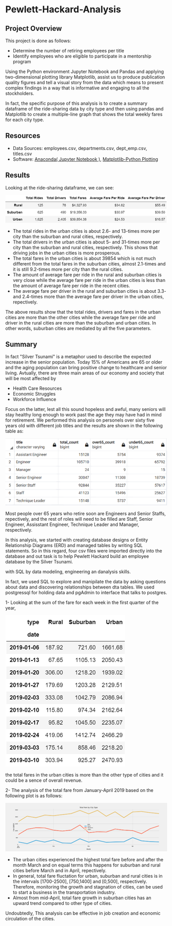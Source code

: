 # Pewlett-Hackard-Analysis

## Project Overview
 This project is done as follows: 
   - Determine the number of retiring employees per title
   - Identify employees who are eligible to participate in a mentorship program
  
 Using the Python environment Jupyter Notebook and Pandas and applying two-dimensional plotting library Matplotlib, assist us to produce publication quality figures
 and tell a visual story from the data which means to present complex findings in a way that is informative and engaging to all the stockholders. 
 
 In fact, the specific purpose of this analysis is to create a summary dataframe of the ride-sharing data by city type and then using pandas and Matplotlib to create 
 a multiple-line graph that shows the total weekly fares for each city type. 
   


## Resources
- Data Sources: employees.csv, departments.csv, dept_emp.csv, titles.csv
- Software: [Anaconda( Jupyter Notebook )](https://www.anaconda.com/products/individual), [Matplotlib-Python Plotting](https://matplotlib.org/) 

## Results
Looking at the ride-sharing dataframe, we can see:


![here](https://github.com/halmasieh/PyBer_Analysis/blob/main/ride_sharing_data.PNG)



   - The total rides in the urban cities is about 2.6- and 13-times more per city than the suburban and rural cities, respectively.
   - The total drivers in the urban cities is about 5- and 31-times more per city than the suburban and rural cities, respectively. This shows that driving jobs
   in the urban cities is more prosperous.
   - The total fares in the urban cities is about 39854 which is not much different from the total fares in the suburban cities, almost 2.1-times and it is still
   9.2-times more per city than the rural cities.
   - The amount of average fare per ride in the rural and suburban cities is very close while the average fare per ride in the urban cities is less than the 
   amount of average fare per ride in the recent cities.
   - The average fare per driver in the rural and suburban cities is about 3.3- and 2.4-times more than the average fare per driver in the urban cities, repectively.

The above results show that the total rides, drivers and fares in the urban cities are more than the other cities while the average fare per ride and driver in the rural 
cities are more than the suburban and urban cities. In other words, suburban cities are mediated by all the five parameters.

## Summary

In fact "Silver Tsunami" is a metaphor used to describe the expected increase in the senior population. Today 15% of Americans are 65 or older and the aging population
can bring positive change to healthcare and senior living. Avtually, there are three main areas of our economy and society that will be most affected by 
- Health Care Resources
- Economic Struggles
- Workforce Influence

Focus on the latter, lest all this sound hopeless and awful, many seniors will stay healthy long enough to work past the age they may have had in mind for retirement. 
We performed this analysis on personels over sixty five years old with different job titles and the results are shown in the following table as:


![here](https://github.com/halmasieh/Pewlett-Hackard-Analysis/blob/main/silver_tsunami.PNG)


Most people over 65 years who retire soon are Engineers and Senior Staffs, repectively, and the rest of roles will need to be filled are 
Staff, Senior Engineer, Assisstant Engineer, Technique Leader and Manager, respectively.







In this analysis, we started with creating database designs or Entity Relationship Diagrams (ERD) and managed tables by writing SQL statements. 
So in this regard, four csv files were imported directly into the database and out task is to help Pewlett Hackard build an employee database by the 
Silver Tsunami. 






with SQL by data modeling, engineering an danalysis skills. 

In fact, we used SQL to explore and manipilate the data by asking questions about data and discovering relationships between dta tables. 
We used postgressql for holding data and pgAdmin to interface that talks to postgres. 


1- Looking at the sum of the fare for each week in the first quarter of the year, 



![here](https://github.com/halmasieh/PyBer_Analysis/blob/main/sum_fare.PNG)



the total fares in the urban cities is more than the other type of cities and it could be a sence of overall revenue.

2- The analysis of the total fare from January-April 2019 based on the following plot is as follows:



![here](https://github.com/halmasieh/PyBer_Analysis/blob/main/PyBer_fare_summary.png)


   - The urban cities experienced the highest total fare before and after the month March and on equal terms this happens 
 for suburban and rural cities before March and in April, repectively. 
   - In general, total fare fluctation for urban, suburban and rural cities is in the intervals [1700-2500], [750,1400] and [0,500], respectively. Therefore, 
   monitoring the growth and stagnation of cities, can be used to start a business in the transportation industry.   
   - Almost from mid-April, total fare growth in suburban cities has an upward trend compared to other type of cities.
   
 
 Undoubtedly, This analysis can be effective in job creation and economic circulation of the cities.
